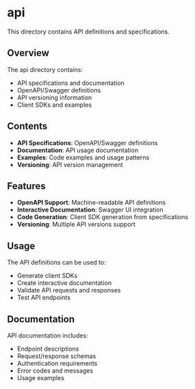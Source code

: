 # api

This directory contains API definitions and specifications.

## Overview

The api directory contains:
- API specifications and documentation
- OpenAPI/Swagger definitions
- API versioning information
- Client SDKs and examples

## Contents

- **API Specifications**: OpenAPI/Swagger definitions
- **Documentation**: API usage documentation
- **Examples**: Code examples and usage patterns
- **Versioning**: API version management

## Features

- **OpenAPI Support**: Machine-readable API definitions
- **Interactive Documentation**: Swagger UI integration
- **Code Generation**: Client SDK generation from specifications
- **Versioning**: Multiple API versions support

## Usage

The API definitions can be used to:
- Generate client SDKs
- Create interactive documentation
- Validate API requests and responses
- Test API endpoints

## Documentation

API documentation includes:
- Endpoint descriptions
- Request/response schemas
- Authentication requirements
- Error codes and messages
- Usage examples